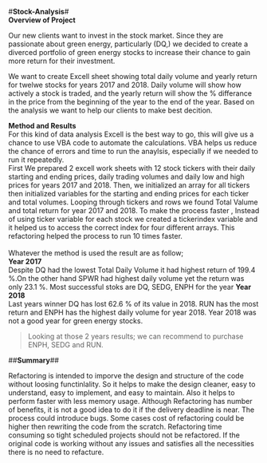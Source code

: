 #**Stock-Analysis**#<br>
**Overview of Project**<br>


Our new  clients want to invest in the stock market. Since they are passionate about green energy, particularly (DQ,) we decided to create a diverced portfolio of green energy stocks to increase their chance to gain more return for their investment.<br>

We want to create Excell sheet showing total daily volume and yearly return for twelwe stocks for years 2017 and 2018. Daily volume will show how actively a stock is traded, and the yearly return will show the % differance in the price from the beginning of the year to the end of the year. Based on the analysis we want to help our clients to make best decition.<br>

**Method and Results**<br>
For this kind of data analysis Excell is the best way to go, this will give us a chance to use VBA code to automate the calculations. VBA helps us reduce the chance of errors and time to run the anaylsis, especially if we needed to run it repeatedly.<br>
First We prepared 2 excell work sheets with 12 stock tickers with their daily starting and ending prices, daily trading volumes and daily low and high prices for years 2017 and 2018.
Then, we initialized an array for all tickers then initialized variables for the starting and ending prices for each ticker and total volumes. Looping through tickers and rows we found Total Valume and total return for year 2017 and 2018. To make the process faster , Instead of using ticker variable for each stock we created a tickerindex variable and it helped us to access the correct index for four different arrays. This refactoring helped the process to run 10 times faster.<br>   
Whatever the method is used the result are as follow;<br> 
**Year 2017**<br>
Despite DQ had the lowest Total Daily Volume it had  highest return of 199.4 %.On the other hand SPWR had highest daily volume yet the return was only 23.1 %. Most successful stoks are DQ, SEDG, ENPH for the year
**Year 2018**<br>
Last years winner DQ has lost 62.6 % of its value in 2018. RUN has the most return and ENPH has the highest daily volume for year 2018.  Year 2018 was not a good year for green energy stocks.<br>

>Looking at those 2 years results; we can recommend to purchase ENPH, SEDG and RUN.

##**Summary**## <br>

Refactoring is intended to imporve the design and structure of the code without loosing functinlality. So it helps to make the design cleaner, easy to understand, easy to implement, and easy to maintain. Also it helps to perform faster with less memory usage. Although Refactoring has number of benefits, it is not a good idea to do it if the delivery deadline is near. The process could introduce bugs. Some cases cost of refactoring could be higher then rewriting the code from the scratch. Refactoring time consuming so tight scheduled projects should not be refactored.
If the original code is working without any issues and satisfies all the necessities there is no need to refacture. 
